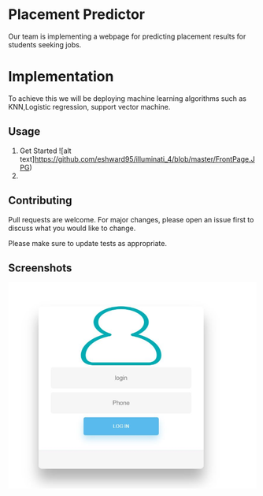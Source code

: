 # Placement Predictor

Our team is implementing a webpage for predicting placement results for students seeking jobs.

# Implementation 

To achieve this we will be deploying machine learning algorithms such as KNN,Logistic regression, support vector machine.

## Usage
1. Get Started
![alt text]https://github.com/eshward95/illuminati_4/blob/master/FrontPage.JPG)
2. 



## Contributing
Pull requests are welcome. For major changes, please open an issue first to discuss what you would like to change.

Please make sure to update tests as appropriate.

## Screenshots
![alt text](https://github.com/eshward95/illuminati_4/blob/master/login.JPG)
